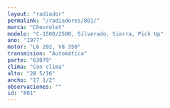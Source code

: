 ```yaml
---
layout: "radiador"
permalink: "/radiadores/801/"
marca: "Chevrolet"
modelo: "C-1500/2500, Silverado, Sierra, Pick Up"
ano: "1977"
motor: "L6 292, V8 350"
transmision: "Automática"
parte: "63079"
clima: "Con clima"
alto: "28 5/16"
ancho: "17 1/2"
observaciones: ""
id: "801"
---
```


